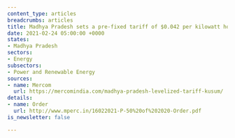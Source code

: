 ```yaml
---
content_type: articles
breadcrumbs: articles
title: Madhya Pradesh sets a pre-fixed tariff of $0.042 per kilowatt hour (kWh)
date: 2021-02-24 05:00:00 +0000
states:
- Madhya Pradesh
sectors:
- Energy
subsectors:
- Power and Renewable Energy
sources:
- name: Mercom
  url: https://mercomindia.com/madhya-pradesh-levelized-tariff-kusum/
details:
- name: Order
  url: http://www.mperc.in/16022021-P-50%20of%202020-Order.pdf
is_newsletter: false

---
```

